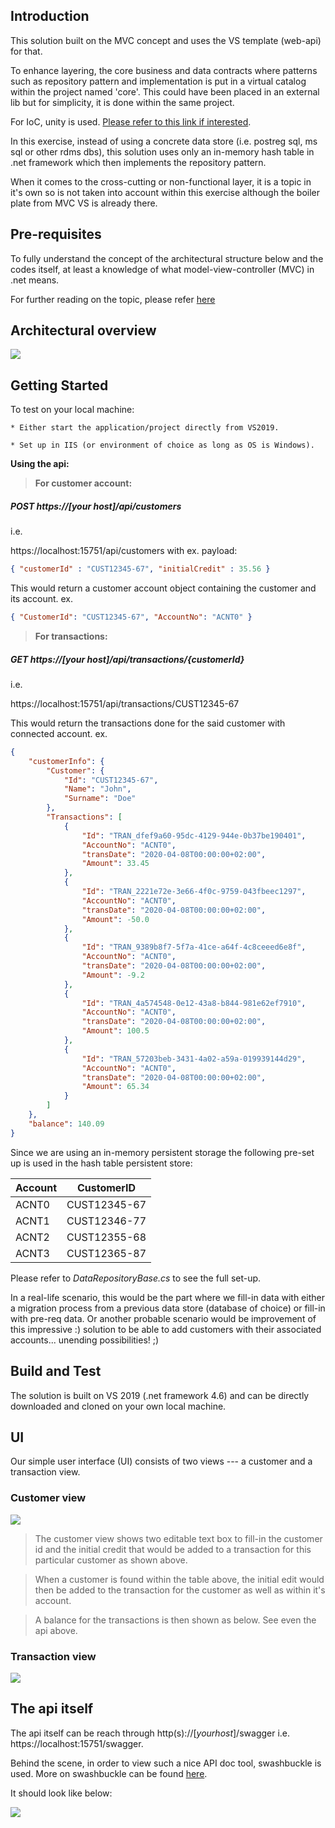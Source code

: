 ## Introduction

This solution built on the MVC concept and uses the VS template (web-api) for that.

To enhance layering, the core business and data contracts where patterns such as repository pattern and implementation is put in a virtual catalog within the project named 'core'. This could have been placed in an external lib but for simplicity, it is done within the same project.

For IoC, unity is used. <a href="https://github.com/unitycontainer" target="_blank">Please refer to this link if interested</a>.

In this exercise, instead of using a concrete data store (i.e. postreg sql, ms sql or other rdms dbs), this solution uses only an in-memory hash table in .net framework which then implements the repository pattern.

When it comes to the cross-cutting or non-functional layer, it is a topic in it's own so is not taken into account within this exercise although the boiler plate from MVC VS is already there.

## Pre-requisites
To fully understand the concept of the architectural structure below and the codes itself, at least a knowledge of what model-view-controller (MVC) in .net means.

For further reading on the topic, please refer <a href="https://docs.microsoft.com/sv-se/aspnet/core/mvc/overview?view=aspnetcore-3.1">here</a>

## Architectural overview

![](archstructvw.png)

## Getting Started

To test on your local machine:

    * Either start the application/project directly from VS2019.

    * Set up in IIS (or environment of choice as long as OS is Windows).

**Using the api:**

> **For customer account:** 


##### *POST https://[your host]/api/customers*

i.e.

https://localhost:15751/api/customers with ex. payload: 

```json
{ "customerId" : "CUST12345-67", "initialCredit" : 35.56 }
```


This would return a customer account object containing the customer and its account.
ex.

```json
{ "CustomerId": "CUST12345-67", "AccountNo": "ACNT0" }
```


> **For transactions:** 

##### *GET https://[your host]/api/transactions/{customerId}*

i.e. 

https://localhost:15751/api/transactions/CUST12345-67

This would return the transactions done for the said customer with connected account. 
ex. 

```json
{
    "customerInfo": {
        "Customer": {
            "Id": "CUST12345-67",
            "Name": "John",
            "Surname": "Doe"
        },
        "Transactions": [
            {
                "Id": "TRAN_dfef9a60-95dc-4129-944e-0b37be190401",
                "AccountNo": "ACNT0",
                "transDate": "2020-04-08T00:00:00+02:00",
                "Amount": 33.45
            },
            {
                "Id": "TRAN_2221e72e-3e66-4f0c-9759-043fbeec1297",
                "AccountNo": "ACNT0",
                "transDate": "2020-04-08T00:00:00+02:00",
                "Amount": -50.0
            },
            {
                "Id": "TRAN_9389b8f7-5f7a-41ce-a64f-4c8ceeed6e8f",
                "AccountNo": "ACNT0",
                "transDate": "2020-04-08T00:00:00+02:00",
                "Amount": -9.2
            },
            {
                "Id": "TRAN_4a574548-0e12-43a8-b844-981e62ef7910",
                "AccountNo": "ACNT0",
                "transDate": "2020-04-08T00:00:00+02:00",
                "Amount": 100.5
            },
            {
                "Id": "TRAN_57203beb-3431-4a02-a59a-019939144d29",
                "AccountNo": "ACNT0",
                "transDate": "2020-04-08T00:00:00+02:00",
                "Amount": 65.34
            }
        ]
    },
    "balance": 140.09
}
```


Since we are using an in-memory persistent storage the following pre-set up is used in the hash table persistent store:

| Account  | CustomerID   |
|----------|--------------|
| ACNT0    | CUST12345-67 |
| ACNT1    | CUST12346-77 |
| ACNT2    | CUST12355-68 |
| ACNT3    | CUST12365-87 |


Please refer to *DataRepositoryBase.cs* to see the full set-up.

In a real-life scenario, this would be the part where we fill-in data with either a migration process from a previous data store (database of choice) or fill-in with pre-req data. Or another probable scenario would be improvement of this impressive :) solution to be able to add customers with their associated accounts... unending possibilities! ;)

## Build and Test

The solution is built on VS 2019 (.net framework 4.6) and can be directly downloaded and cloned on your own local machine.

## UI

Our simple user interface (UI) consists of two views --- a customer and 
a transaction view.

### Customer view

![](customer.png)
> The customer view shows two editable text box to fill-in the customer id and the initial credit that would be added to a transaction for this particular customer as shown above.

> When a customer is found within the table above, the initial edit would then be added to the transaction for the customer as well as within it's account.

> A balance for the transactions is then shown as below. See even the api above.


### Transaction view

![](transactions.png)

## The api itself

The api itself can be reach through http(s)://[*yourhost*]/swagger i.e. https://localhost:15751/swagger.

Behind the scene, in order to view such a nice API doc tool, swashbuckle is used.
More on swashbuckle can be found [here](https://docs.microsoft.com/en-us/aspnet/core/tutorials/getting-started-with-swashbuckle?view=aspnetcore-3.1&tabs=visual-studio).

It should look like below:

![](swaggervy.png)

